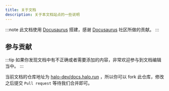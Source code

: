 ```yaml
---
title: 关于文档
description: 关于本文档站点的一些说明
---
```


:::note
此文档使用 [Docusaurus](https://docusaurus.io/) 搭建，感谢 [Docusaurus](https://github.com/facebook/docusaurus) 社区所做的贡献。
:::

## 参与贡献

:::tip
如果你发现文档中有不正确或者需要添加的内容，非常欢迎参与到文档编辑当中。
:::

当前文档的仓库地址为 [halo-dev/docs.halo.run](https://github.com/halo-dev/docs.halo.run) ，所以你可以 fork 此仓库，修改之后提交 `Pull request` 等待我们合并即可。